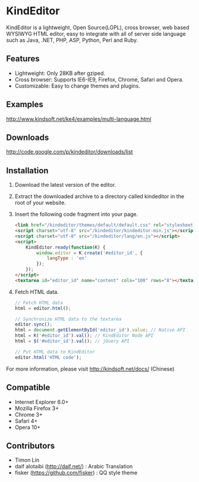 
KindEditor
=================================================

KindEditor is a lightweight, Open Source(LGPL), cross browser, web based WYSIWYG HTML editor, easy to integrate with all of server side language such as Java, .NET, PHP, ASP, Python, Perl and Ruby.

## Features

* Lightweight: Only 28KB after gziped.
* Cross browser: Supports IE6-IE9, Firefox, Chrome, Safari and Opera.
* Customizable: Easy to change themes and plugins.

## Examples

http://www.kindsoft.net/ke4/examples/multi-language.html

## Downloads

http://code.google.com/p/kindeditor/downloads/list

## Installation

1. Download the latest version of the editor.

2. Extract the downloaded archive to a directory called kindeditor in the root of your website.

3. Insert the following code fragment into your page.

	```html
	<link href="/kindeditor/themes/default/default.css" rel="stylesheet" />
	<script charset="utf-8" src="/kindeditor/kindeditor-min.js"></script>
	<script charset="utf-8" src="/kindeditor/lang/en.js"></script>
	<script>
		KindEditor.ready(function(K) {
			window.editor = K.create('#editor_id', {
				langType : 'en'
			});
		});
	</script>
	<textarea id="editor_id" name="content" cols="100" rows="8"></textarea>
	```

4. Fetch HTML data.

	```javascript
	// Fetch HTML data
	html = editor.html();

	// Synchronize HTML data to the textarea
	editor.sync();
	html = document.getElementById('editor_id').value; // Native API
	html = K('#editor_id').val(); // KindEditor Node API
	html = $('#editor_id').val(); // jQuery API

	// Put HTML data to KindEditor
	editor.html('HTML code');
	```

For more information, please visit http://kindsoft.net/docs/ (Chinese)

## Compatible

* Internet Explorer 6.0+
* Mozilla Firefox 3+
* Chrome 3+
* Safari 4+
* Opera 10+

## Contributors

* Timon Lin
* daif alotaibi (http://daif.net/) : Arabic Translation
* fisker (https://github.com/fisker) : QQ style theme
